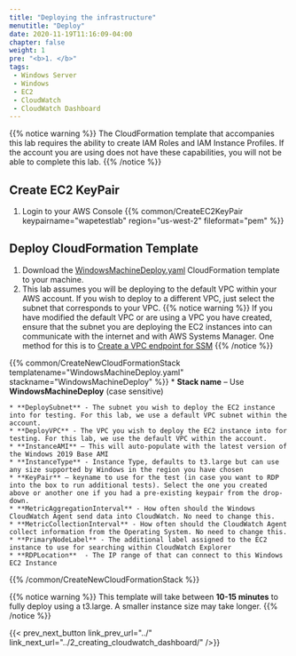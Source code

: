 ```yaml
---
title: "Deploying the infrastructure"
menutitle: "Deploy"
date: 2020-11-19T11:16:09-04:00
chapter: false
weight: 1
pre: "<b>1. </b>"
tags:
 - Windows Server
 - Windows
 - EC2
 - CloudWatch
 - CloudWatch Dashboard
---
```


{{% notice warning %}}
The CloudFormation template that accompanies this lab requires the ability to create IAM Roles and IAM Instance Profiles.  If the account you are using does not have these capabilities, you will not be able to complete this lab.
{{% /notice %}}

## Create EC2 KeyPair
<!-- Make sure they have a EC2 KeyPair first, then run the CFN -->
1. Login to your AWS Console
{{% common/CreateEC2KeyPair keypairname="wapetestlab" region="us-west-2" fileformat="pem" %}}

## Deploy CloudFormation Template

1. Download the [WindowsMachineDeploy.yaml](/Performance/100_Monitoring_Windows_EC2_CloudWatch/Code/WindowsMachineDeploy.yaml) CloudFormation template to your machine.
1. This lab assumes you will be deploying to the default VPC within your AWS account.  If you wish to deploy to a different VPC, just select the subnet that corresponds to your VPC. {{% notice warning %}}
If you have modified the default VPC or are using a VPC you have created, ensure that the subnet you are deploying the EC2 instances into can communicate with the internet and with AWS Systems Manager. One method for this is to [Create a VPC endpoint for SSM](https://docs.aws.amazon.com/systems-manager/latest/userguide/setup-create-vpc.html)
{{% /notice %}}


{{% common/CreateNewCloudFormationStack templatename="WindowsMachineDeploy.yaml" stackname="WindowsMachineDeploy" %}}
    * **Stack name** – Use **WindowsMachineDeploy** (case sensitive)

    * **DeploySubnet** - The subnet you wish to deploy the EC2 instance into for testing. For this lab, we use a default VPC subnet within the account.
    * **DeployVPC** - The VPC you wish to deploy the EC2 instance into for testing. For this lab, we use the default VPC within the account.
    * **InstanceAMI** – This will auto-populate with the latest version of the Windows 2019 Base AMI
    * **InstanceType** - Instance Type, defaults to t3.large but can use any size supported by Windows in the region you have chosen
    * **KeyPair** – keyname to use for the test (in case you want to RDP into the box to run additional tests). Select the one you created above or another one if you had a pre-existing keypair from the drop-down.
    * **MetricAggregationInterval** - How often should the Windows CloudWatch Agent send data into CloudWatch. No need to change this.
    * **MetricCollectionInterval** - How often should the CloudWatch Agent collect information from the Operating System. No need to change this.
    * **PrimaryNodeLabel** - The additional label assigned to the EC2 instance to use for searching within CloudWatch Explorer
    * **RDPLocation**  - The IP range of that can connect to this Windows EC2 Instance

{{% /common/CreateNewCloudFormationStack %}}

{{% notice warning %}}
This template will take between **10-15 minutes** to fully deploy using a t3.large. A smaller instance size may take longer.
{{% /notice %}}

{{< prev_next_button link_prev_url="../" link_next_url="../2_creating_cloudwatch_dashboard/" />}}
